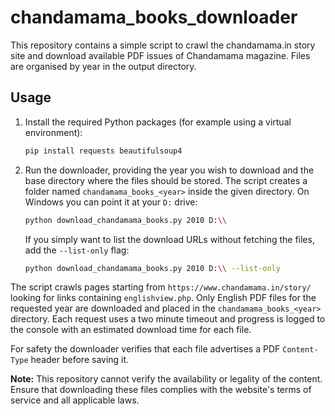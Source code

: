 # chandamama_books_downloader

This repository contains a simple script to crawl the chandamama.in story site
and download available PDF issues of Chandamama magazine. Files are organised by
year in the output directory.

## Usage

1. Install the required Python packages (for example using a virtual
environment):
   ```bash
   pip install requests beautifulsoup4
   ```
2. Run the downloader, providing the year you wish to download and the base
   directory where the files should be stored. The script creates a folder
   named `chandamama_books_<year>` inside the given directory. On Windows you
   can point it at your `D:` drive:
   ```bash
   python download_chandamama_books.py 2010 D:\\
   ```

   If you simply want to list the download URLs without fetching the files,
   add the `--list-only` flag:
   ```bash
   python download_chandamama_books.py 2010 D:\\ --list-only
   ```

The script crawls pages starting from `https://www.chandamama.in/story/` looking
for links containing `englishview.php`. Only English PDF files for the
requested year are downloaded and placed in the
`chandamama_books_<year>` directory. Each request uses a two minute timeout and
progress is logged to the console with an estimated download time for each
file.

For safety the downloader verifies that each file advertises a PDF
`Content-Type` header before saving it.

**Note:** This repository cannot verify the availability or legality of the
content. Ensure that downloading these files complies with the website's terms
of service and all applicable laws.
